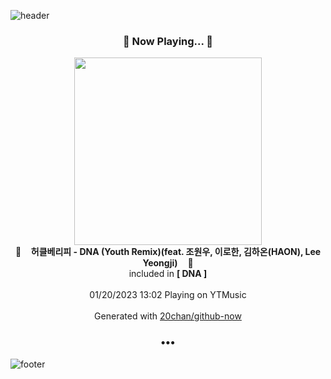 ![header](https://capsule-render.vercel.app/api?type=wave&height=170&section=header&text=Hi.%20I'm%20SHIFT&fontColor=090707&fontAlignX=45&fontAlignY=65&fontSize=100)

<h3 align="center">🎵 Now Playing... 🎵</h3>
<p align="center">
  <a href="https://music.youtube.com/watch?v=_rEiClxJLHE">
    <img width="300" src="https://lh3.googleusercontent.com/NIvaBLGU1pgf1Y2WfZTwN5oIKe3qQr0VaHTligRCim84FoW4TnbUS2fvDU9r3-nA2ej04A1QnagkF1M">
  </a>
  <br>
  🎵&nbsp&nbsp&nbsp <b>허클베리피 - DNA (Youth Remix)(feat. 조원우, 이로한, 김하온(HAON), Lee Yeongji)</b> &nbsp&nbsp&nbsp🎵
  <br>
  included in <b>[ DNA ]</b>
  
  <br />
  <br />
  01/20/2023 13:02 Playing on YTMusic
  <br />
  <br />
  Generated with <a href="https://github.com/20chan/github-now">20chan/github-now</a>
</p>

<h3 align="center">•••</h3>

![footer](https://capsule-render.vercel.app/api?type=wave&height=150&section=footer)
